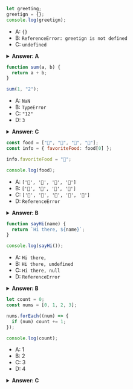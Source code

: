 ```javascript
let greeting;
greetign = {};
console.log(greetign);
```

- A: `{}`
- B: `ReferenceError: greetign is not defined`
- C: `undefined`

<details><summary><b>Answer: A</b></summary>
<p>

#### Answer: In the code you provided, there's a typo in the variable name. You've declared the variable as greeting but then attempted to assign an empty object to greetign

</p>
</details>

```javascript
function sum(a, b) {
  return a + b;
}

sum(1, "2");
```

- A: `NaN`
- B: `TypeError`
- C: `"12"`
- D: `3`

<details><summary><b>Answer: C</b></summary>
<p>

#### Answer: The code you provided defines a function sum that takes two parameters a and b and returns their sum. when me call sum(1, "2") . Then sum 12.

</p>
</details>

```javascript
const food = ["🍕", "🍫", "🥑", "🍔"];
const info = { favoriteFood: food[0] };

info.favoriteFood = "🍝";

console.log(food);
```

- A: `['🍕', '🍫', '🥑', '🍔']`
- B: `['🍝', '🍫', '🥑', '🍔']`
- C: `['🍝', '🍕', '🍫', '🥑', '🍔']`
- D: `ReferenceError`

<details><summary><b>Answer: B</b></summary>
<p>

#### Answer: i have an array containing four elements, and i also have an object info with a property favoriteFood that is initially set to the first element of the food array ("0"). However, i then reassign the info.favoriteFood property to a new value "0".

</p>
</details>

```javascript
function sayHi(name) {
  return `Hi there, ${name}`;
}

console.log(sayHi());
```

- A: `Hi there,`
- B: `Hi there, undefined`
- C: `Hi there, null`
- D: `ReferenceError`

<details><summary><b>Answer: B</b></summary>
<p>

#### Answer: i have defined a parameter name, which means i expect to pass an argument when calling the function. However, when i call sayHi() without providing an argument, it will result in an error because the name parameter is undefined.

</p>
</details>

```javascript
let count = 0;
const nums = [0, 1, 2, 3];

nums.forEach((num) => {
  if (num) count += 1;
});

console.log(count);
```

- A: 1
- B: 2
- C: 3
- D: 4

<details><summary><b>Answer: C</b></summary>
<p>

#### Answer: i have an array nums containing four numbers [0, 1, 2, 3], and i want to count the number of elements in the array that are truthy when used as conditions.The forEach method is used to iterate over each element of the nums array, and for each element (num), i check if it's truthy (meaning not equal to zero). If the condition is met, i increment the count variable by 1.

</p>
</details>

